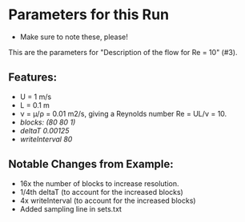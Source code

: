 # Parameters for this Run  
- Make sure to note these, please!

This are the parameters for "Description of the flow for Re = 10" (#3).

## Features:  
- U = 1 m/s  
- L = 0.1 m  
- ν = μ/ρ = 0.01 m2/s, giving a Reynolds number Re = UL/ν = 10.  
- *blocks: (80 80 1)*
- *deltaT 0.00125*  
- *writeInterval 80*  

## Notable Changes from Example:
-  16x the number of blocks to increase resolution.  
-  1/4th deltaT (to account for the increased blocks)   
-  4x writeInterval (to account for the increased blocks)  
-  Added sampling line in sets.txt

